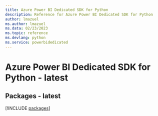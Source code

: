 ```yaml
---
title: Azure Power BI Dedicated SDK for Python
description: Reference for Azure Power BI Dedicated SDK for Python
author: lmazuel
ms.author: lmazuel
ms.data: 02/23/2023
ms.topic: reference
ms.devlang: python
ms.service: powerbidedicated
---
```

# Azure Power BI Dedicated SDK for Python - latest
## Packages - latest
[!INCLUDE [packages](power-bi-dedicated-index.md)]